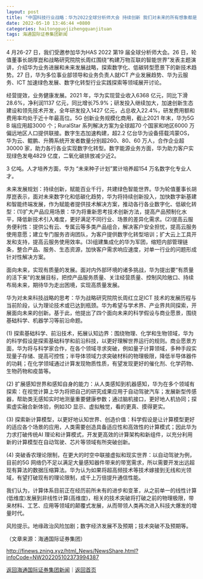```yaml
---
layout: post
title: "中国科技行业战略：华为2022全球分析师大会 持续创新 我们对未来的所有想象都是保守的"
date: 2022-05-10 13:46:44 +0800
categories: haitongguojizhengquanjituan
tags: 海通国际证券集团新闻
---
```

<p>4 月26-27 日，我们受邀参加华为HAS 2022 第19 届全球分析师大会。26 日，轮值董事长胡厚崑和战略研究院院长周红围绕“构建万物互联的智能世界”发表主题演讲，介绍华为业务进展和未来发展战略，探索数字化、低碳转型愿景下的新技术趋势。27 日，华为多位事业部领导和业务负责人就ICT 产业发展趋势、华为云服务、ICT 加速绿色发展、数字化转型行业实践探索等领域展开讨论。</p>
 <p>经营提效，业务健康发展。2021 年，华为实现营业收入6368 亿元，同比下滑28.6%，净利润1137 亿元，同比增长75.9%；研发投入继续加大，加速创新生态建设和领先技术开发，全年研发投入1427 亿元，占总收入22.4%，研发费用额和费用率均处于近十年最高位。5G 创新业务规模化商用，截止2021 年末，华为5G B 端应用超3000 个；RuralStar 系列解决方案为全球超70 个国家和地区6000 万偏远地区人口提供联接。数字生态加速构建，超2.2 亿台华为设备搭载鸿蒙OS，华为云、鲲鹏、升腾系统开发者数量分别超260、80、60 万人，合作企业超30000 家，助力各行各业实现数字化转型。数字能源业务方面，华为助力客户实现绿色发电4829 亿度，二氧化碳排放减少近2。</p>
 <p>3 亿吨。人才培养方面，华为 “未来种子计划”累计培养超154 万名数字化专业人才。</p>
 <p>未来发展规划：持续创新，赋能百业千行，共建绿色智能世界。华为轮值董事长胡厚崑表示，面对未来数字化和低碳化趋势，华为将持续创新投入，加快数字新基建和智能终端发展，作为赋能者提供技术解决方案，推动各行各业数字化、低碳化转型：(1)扩大产品应用场景：华为将重新思考技术创新方法，提高产品预制化水平，降低新技术引入难度，更好满足不同行业、场景的差异化需求。(2)提高云服务便利性：提供公有云、专属云等多类产品组合，解决客户安全担忧，提高云服务使用意愿；建立专门服务咨询团队，为客户提供数字化转型培训；扩大云上工具开发和支持，提高云服务使用效率。(3)组建集成化的华为军团，缩短内部管理链条，整合产品、服务、生态资源，加快客户需求响应速度，对单一行业的问题形成针对性解决方案。</p>
 <p>面向未来，实现有质量的发展。面对内外部环境的诸多挑战，华为提出要“有质量的活下来”的发展目标，把控产品服务质量、关注经营质量、控制风险敞口、持续布局未来，期待华为走出困境，实现高质量发展。</p>
 <p>华为对未来科技战略的思考：华为战略研究院院长周红立足ICT 技术的发展历程与当前阶段，认为理论技术或已达到瓶颈。华为希望与学术界、产业界共同探索，开展面向未来的创新。基于此，他提出了四个面向未来的科学假设与商业愿景，围绕基础科学、机器学习等前沿命题。</p>
 <p>(1) 探索基础科学、前沿技术，拓展认知边界：围绕物理、化学和生物领域，华为的科学假设是探索基础科学和前沿科技，以更好理解世界运行的规则。商业愿景方面，华为将与科学家合作，在各个领域寻求突破，例如量子计算领域，多种手段实现量子存储、提高可控性；半导体领域力求突破材料的物理极限，降低半导体器件的功耗；在化学领域通过计算发现物质性质，有望发现更好的催化剂、化学药物、生物药物和疫苗等。</p>
 <p>(2) 扩展感知世界和感知自身的能力：从人类感知到机器感知，华为在多个领域有探索：在视觉计算上华为将把自己的研究成果应用于自动驾驶汽车；发展新型传感器，帮助类无感知实时地测量重要健康参数；通过脑机接口，更好地人机协同；探索虚实融合新体验，例如3D 显示、虚拟触觉，看的更真、摸得更实。</p>
 <p>(3) 探索新计算模型，以更好地认知世界、创造价值：科学假设是让计算模型更好的适应各个场景的应用，人类需要创造具备适应性和高效性的计算模式；因此华为力求打破传统AI 理论和计算模式，开发更高效的计算架构和新组件，以充分利用新的计算模型在自动驾驶、芯片等领域有所突破创新。</p>
 <p>(4) 突破香农理论限制，在更大的时空中联接虚拟和现实世界：以自动驾驶为例，目前的5G 网络仍不足以满足大量感知器件带来的带宽需求，所以需要开发出远超现有算法的数据压缩算法。华为认为如果将超高频技术等技术嫁接到无线和光领域，有望打破现有的理论限制，成千上万倍提升通信性能。</p>
 <p>我们认为，计算体系目前正在经历前所未有的进步和变革，从之前单一的线性计算(低维度)发展到非线性计算(高维度)，相关的技术突破将打破之前的物理极限，带来材料、工艺、应用等领域的颠覆式发展，从而带领人类再次进入科技大爆发的增量时代。</p>
 <p>风险提示。地缘政治风险加剧；数字经济发展不及预期；技术突破不及预期等。</p><p class="em_media">（文章来源：海通国际证券集团）</p>

<http://finews.zning.xyz/html_News/NewsShare.html?infoCode=NW202205102373994387>

[返回海通国际证券集团新闻](//finews.withounder.com/category/haitongguojizhengquanjituan.html)｜[返回首页](//finews.withounder.com/)